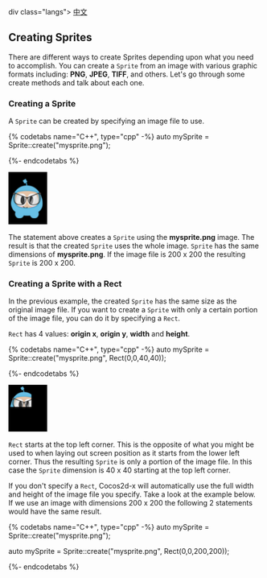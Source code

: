 div class="langs">
  <a href="#" class="btn" onclick="toggleLanguage()">中文</a>
</div>

## Creating Sprites
There are different ways to create Sprites depending upon what you need to
accomplish. You can create a `Sprite` from an image with various graphic formats
including: __PNG__, __JPEG__, __TIFF__, and others. Let's go through some create methods and
talk about each one.

### Creating a Sprite
A `Sprite` can be created by specifying an image file to use.

{% codetabs name="C++", type="cpp" -%}
auto mySprite = Sprite::create("mysprite.png");
<!--{%- language name="JavaScript", type="js" -%}
var mySprite = new cc.Sprite(res.mySprite_png);-->
{%- endcodetabs %}

![](sprites-img/i1.png "")

The statement above creates a `Sprite` using the __mysprite.png__ image. The result
is that the created `Sprite` uses the whole image. `Sprite` has the same dimensions
of __mysprite.png__. If the image file is 200 x 200 the resulting `Sprite` is 200 x
200.

### Creating a Sprite with a Rect

In the previous example, the created `Sprite` has the same size as the original
image file. If you want to create a `Sprite` with only a certain portion of the
image file, you can do it by specifying a `Rect`.

`Rect` has 4 values: __origin x__, __origin y__, __width__ and __height__.

{% codetabs name="C++", type="cpp" -%}
auto mySprite = Sprite::create("mysprite.png", Rect(0,0,40,40));
<!--{%- language name="JavaScript", type="js" -%}
var mySprite = new cc.Sprite(res.mySprite_png, cc.rect(0,0,40,40));-->
{%- endcodetabs %}

![](sprites-img/i4.png "")

`Rect` starts at the top left corner. This is the opposite of what you might be
used to when laying out screen position as it starts from the lower left corner.
Thus the resulting `Sprite` is only a portion of the image file. In this case the
`Sprite` dimension is 40 x 40 starting at the top left corner.

If you don't specify a `Rect`, Cocos2d-x will automatically use the full width
and height of the image file you specify. Take a look at the example below. If
we use an image with dimensions 200 x 200 the following 2 statements would have
the same result.

{% codetabs name="C++", type="cpp" -%}
auto mySprite = Sprite::create("mysprite.png");

auto mySprite = Sprite::create("mysprite.png", Rect(0,0,200,200));
<!--{%- language name="JavaScript", type="js" -%}

var mySprite = new cc.Sprite(res.mySprite_png);

var mySprite = new cc.Sprite(res.mySprite_png, cc.rect(0,0,200,200));-->
{%- endcodetabs %}
